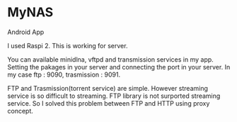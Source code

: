 # MyNAS
Android App

I used Raspi 2. This is working for server.  

You can available minidlna, vftpd and transmission services in my app.
Setting the pakages in your server and connecting the port in your server.
In my case ftp : 9090,  trasmission : 9091.

FTP and Trasmission(torrent service) are simple.
However streaming service is so difficult to streaming.
FTP library is not surported streaming service.
So I solved this problem between FTP and HTTP  using proxy concept.


